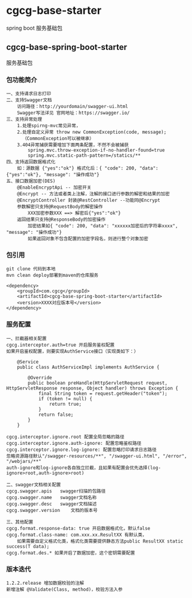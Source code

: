 # cgcg-base-starter
spring boot 服务基础包
## cgcg-base-spring-boot-starter
服务基础包
### 包功能简介

    一、支持请求日志打印
    二、支持Swagger文档
        访问路径：http://yourdomain/swagger-ui.html
        Swagger写法详见 官网地址：https://swagger.io/
    三、支持异常处理
        1.处理spirng-mvc常见异常，
        2.处理自定义异常 throw new CommonException(code, message);
          （CommonException可以被继承）
        3.404异常捕获需要增加下面两条配置，不然不会被捕获
            spring.mvc.throw-exception-if-no-handler-found=true
            spring.mvc.static-path-pattern=/statics/**
    四、支持返回数据格式化
        如：源数据 {"yes":"ok"} 格式化后：{ "code": 200, "data": {"yes":"ok"}, "message": "操作成功"}
    五、接口数据加密(DES)
        @EnableEncryptApi -- 加密开关
        @Encrypt -- 方法或者类上注解，注解的接口进行参数的解密和结果的加密
        @EncryptController 封装@RestController --功能同@Encrypt
        参数解密只支持@RequestBody的解密操作
            XXX加密参数XXX ==> 解密后{"yes":"ok"}
        返回结果只支持@ResponseBody的加密操作
            加密结果如{ "code": 200, "data": "xxxxxx加密后的字符串xxxx", "message": "操作成功"}
            如果返回对象不包含配置的加密字段名，则进行整个对象加密
### 包引用
    
    git clone 代码到本地
    mvn clean deploy部署到maven的仓库服务
    
    <dependency>
        <groupId>com.cgcg</groupId>
        <artifactId>cgcg-base-spring-boot-starter</artifactId>
        <version>XXXX对应版本号</version>    
    </dependency>
    
### 服务配置
    
    一、拦截器相关配置
    cgcg.interceptor.auth=true 开启服务鉴权配置
    如果开启鉴权配置，则要实现AuthService接口（实现类如下：）
    
        @Service
        public class AuthServiceImpl implements AuthService {
        
            @Override
            public boolean preHandle(HttpServletRequest request, HttpServletResponse response, Object handler) throws Exception {
                final String token = request.getHeader("token");
                if (token != null) {
                    return true;
                }
                return false;
            }
        }
        
    cgcg.interceptor.ignore.root 配置全局忽略的路径
    cgcg.interceptor.ignore.auth-ignore: 配置忽略鉴权路径
    cgcg.interceptor.ignore.log-ignore: 配置忽略打印请求日志路径
    忽略资源路径默认"/swagger-resources/**", "/swagger-ui.html", "/error", "/webjars/**"
    auth-ignore和log-ignore各自独立拦截，且如果有配置会优先选择(log-ignore>root,auth-ignore>root)
    
    二、swagger文档相关配置
    cgcg.swagger.apis   swagger扫描的包路径
    cgcg.swagger.name   swagger文档名称
    cgcg.swagger.desc   swagger文档描述
    cgcg.swagger.version    文档的版本号
    
    三、其他配置
    cgcg.format.response-data: true 开启数据格式化，默认false
    cgcg.format.class-name: com.xxx.xx.ResultXX 有默认类，
        如果需要自定义格式化类，格式化类需要提供静态方法public ResultXX static success(T data);
    cgcg.format.des.* 如果开启了数据加密，这个密钥需要配置
      
### 版本迭代
    1.2.2.release 增加数据校验的注解
    新增注解 @Validate(Class, method)，校验方法入参

